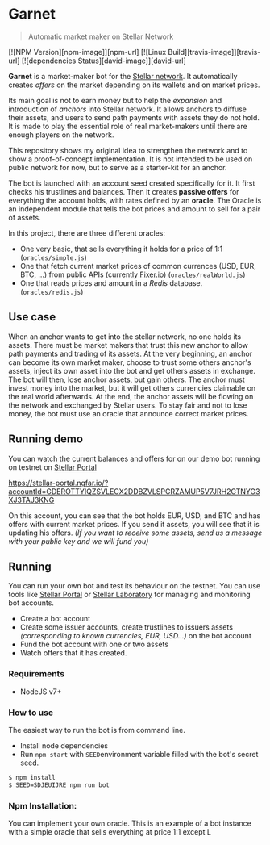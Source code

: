 # Garnet
> Automatic market maker on Stellar Network

[![NPM Version][npm-image]][npm-url]
[![Linux Build][travis-image]][travis-url]
[![dependencies Status][david-image]][david-url]

**Garnet** is a market-maker bot for the [Stellar network](https://www.stellar.org). It automatically creates *offers* on the market depending on its wallets and on market prices.

Its main goal is not to earn money but to help the *expansion* and introduction of *anchors* into Stellar network. It allows anchors to diffuse their assets, and users to send path payments with assets they do not hold. It is made to play the essential role of real market-makers until there are enough players on the network.

This repository shows my original idea to strengthen the network and to show a proof-of-concept implementation. It is not intended to be used on public network for now, but to serve as a starter-kit for an anchor.

The bot is launched with an account seed created specifically for it. It first checks his trustlines and balances. Then it creates **passive offers** for everything the account holds, with rates defined by an **oracle**.
The Oracle is an independent module that tells the bot prices and amount to sell for a pair of assets.

In this project, there are three different oracles:
- One very basic, that sells everything it holds for a price of 1:1 (`oracles/simple.js`)
- One that fetch current market prices of common currences (USD, EUR, BTC, ...) from public APIs (currently [Fixer.io](https://fixer.io)) (`oracles/realWorld.js`)
- One that reads prices and amount in a *Redis* database. (`oracles/redis.js`)


## Use case

When an anchor wants to get into the stellar network, no one holds its assets. There must be market makers that trust this new anchor to allow path payments and trading of its assets. At the very beginning, an anchor can become its own market maker, choose to trust some others anchor's assets, inject its own asset into the bot and get others assets in exchange. The bot will then, lose anchor assets, but gain others. 
The anchor must invest money into the market, but it will get others currencies claimable on the real world afterwards.
At the end, the anchor assets will be flowing on the network and exchanged by Stellar users.
To stay fair and not to lose money, the bot must use an oracle that announce correct market prices.

## Running demo

You can watch the current balances and offers for on our demo bot running on testnet on [Stellar Portal](https://stellar-portal.ngfar.io/?accountId=GDEROTTYIQZSVLECX2DDBZVLSPCRZAMUP5V7JRH2GTNYG3XJ3TAJ3KNG)

https://stellar-portal.ngfar.io/?accountId=GDEROTTYIQZSVLECX2DDBZVLSPCRZAMUP5V7JRH2GTNYG3XJ3TAJ3KNG

On this account, you can see that the bot holds EUR, USD, and BTC and has offers with current market prices. If you send it assets, you will see that it is updating his offers. *(If you want to receive some assets, send us a message with your public key and we will fund you)*

## Running

You can run your own bot and test its behaviour on the testnet. You can use tools like [Stellar Portal](https://stellar-portal.ngfar.io/) or [Stellar Laboratory](https://www.stellar.org/laboratory) for managing and monitoring bot accounts.

- Create a bot account
- Create some issuer accounts, create trustlines to issuers assets *(corresponding to known currencies, EUR, USD...)* on the bot account
- Fund the bot account with one or two assets
- Watch offers that it has created.

### Requirements

- NodeJS v7+

### How to use

The easiest way to run the bot is from command line.

- Install node dependencies
- Run `npm start` with `SEED`environment variable filled with the bot's secret seed.

``` bash
$ npm install
$ SEED=SDJEUIJRE npm run bot
```

### Npm Installation:

You can implement your own oracle. This is an example of a bot instance with a simple oracle that sells everything at price 1:1 except L